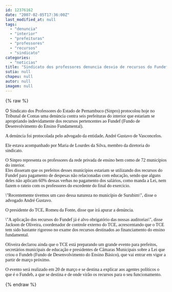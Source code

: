 ```yaml
---
id: 12376162
date: "2007-02-05T17:36:00Z"
last_modified_at: null
tags:
  - "denuncia"
  - "interior"
  - "prefeituras"
  - "professores"
  - "recursos"
  - "sindicato"
categories:
  - "noticias"
title: "Sindicato dos professores denuncia desvio de recursos do Fundef em prefeituras do interior"
sutia: null
chapeu: null
autor: null
imagem: null
---
```

{% raw %}
<p><P>O<FONT face=Verdana> Sindicato dos Professores do Estado de Pernambuco (Sinpro) protocolou hoje no Tribunal de Contas uma denúncia contra seis prefeituras do interior que estariam se apropriando indevidamente dos recursos pertencentes ao Fundef (Fundo de Desenvolvimento do Ensino Fundamental).</FONT></P></p>
<p><P><FONT face=Verdana>A denúncia foi protocolada pelo advogado da entidade, André Gustavo de Vasconcelos.</FONT></P></p>
<p><P><FONT face=Verdana>Ele estava acompanhado por Maria de Lourdes da Silva, membro da diretoria do sindicato. </FONT></P></p>
<p><P><FONT face=Verdana>O Sinpro representa os professores da rede privada de ensino bem como de 72 municípios do interior.<BR>Eles disseram que os prefeitos desses municípios estariam se utilizando dos recursos do Fundef para pagamento de despesas não relacionadas com educação, sendo que alguns deles não aplicam 60% dessas verbas no pagamento dos salários, como manda a Lei, nem fazem o rateio com os professores do excedente do final do exercício.</FONT></P></p>
<p><P><FONT face=Verdana>\"Recentemente tivemos um caso dessa natureza no município de Surubim\", disse o advogado André Gustavo.</FONT></P></p>
<p><P><FONT face=Verdana>O presidente do TCE, Romeu da Fonte, disse que irá apurar a denúncia.</FONT></P></p>
<p><P><FONT face=Verdana>\"A aplicação dos recursos do Fundef já é alvo obrigatório das nossas auditorias\", disse Jackson de Oliveira, coordenador de controle externo do TCE, acrescentando que o TCE tem sido bastante rigoroso no exame dos recursos destinados ao financiamento do ensino fundamental. </FONT></P></p>
<p><P><FONT face=Verdana>Oliveira declarou ainda que o TCE está preparando um grande evento para prefeitos, secretários municipais de educação e presidentes de Câmaras Municipais sobre a Lei que criou o Fundeb (Fundo de Desenvolvimento do Ensino Básico), que vai entrar em vigor a partir de março próximo. </FONT></P></p>
<p><P><FONT face=Verdana>O evento será realizado em 20 de março e se destina a explicar aos agentes políticos o que é o Fundeb, a que se destina e de onde virão os recursos para o seu funcionamento.</FONT></P> </p>
{% endraw %}